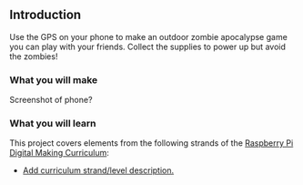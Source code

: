 ## Introduction

Use the GPS on your phone to make an outdoor zombie apocalypse game you can play with your friends. Collect the supplies to power up but avoid the zombies!

### What you will make

Screenshot of phone?

### What you will learn

This project covers elements from the following strands of the [Raspberry Pi Digital Making Curriculum](http://rpf.io/curriculum):

+ [Add curriculum strand/level description.](https://www.raspberrypi.org/curriculum/strand/level)
